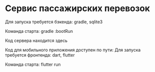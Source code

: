 # Сервис пассажирских перевозок

Для запуска требуется бэкенда:
gradle, sqlite3

Команда старта: gradle :bootRun

Код сервера находится здесь

Код для мобильного приложения доступен по пути:
Для запуска требуется фронтенда:
dart, flutter

Команда старта: flutter run
